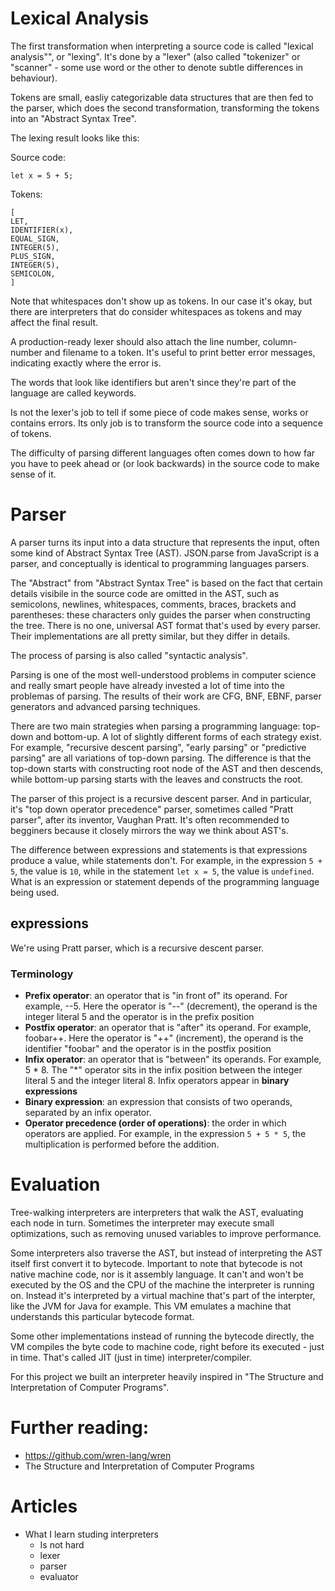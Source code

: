 # Lexical Analysis

The first transformation when interpreting a source code is called "lexical analysis"", or "lexing". It's done by a "lexer" (also called "tokenizer" or "scanner" - some use word or the other to denote subtle differences in behaviour).

Tokens are small, easliy categorizable data structures that are then fed to the parser, which does the second transformation, transforming the tokens into an "Abstract Syntax Tree".

The lexing result looks like this:

Source code:
```
let x = 5 + 5;
```

Tokens:
```
[
LET,
IDENTIFIER(x),
EQUAL_SIGN,
INTEGER(5),
PLUS_SIGN,
INTEGER(5),
SEMICOLON,
]
```

Note that whitespaces don't show up as tokens. In our case it's okay, but there are interpreters that do consider whitespaces as tokens and may affect the final result.

A production-ready lexer should also attach the line number, column-number and filename to a token. It's useful to print better error messages, indicating exactly where the error is.

The words that look like identifiers but aren't since they're part of the language are called keywords.

Is not the lexer's job to tell if some piece of code makes sense, works or contains errors. Its only job is to transform the source code into a sequence of tokens.

The difficulty of parsing different languages often comes down to how far you have to peek ahead or (or look backwards) in the source code to make sense of it.

# Parser

A parser turns its input into a data structure that represents the input, often some kind of Abstract Syntax Tree (AST).
JSON.parse from JavaScript is a parser, and conceptually is identical to programming languages parsers.

The "Abstract" from "Abstract Syntax Tree" is based on the fact that certain details visibile in the source code are omitted in the AST, such as semicolons, newlines, whitespaces, comments, braces, brackets and parentheses: these characters only guides the parser when constructing the tree.
There is no one, universal AST format that's used by every parser. Their implementations are all pretty similar, but they differ in details.

The process of parsing is also called "syntactic analysis".

Parsing is one of the most well-understood problems in computer science and really smart people have already invested a lot of time into the problemas of parsing.
The results of their work are CFG, BNF, EBNF, parser generators and advanced parsing techniques.

There are two main strategies when parsing a programming language: top-down and bottom-up.
A lot of slightly different forms of each strategy exist. For example, "recursive descent parsing", "early parsing" or "predictive parsing" are all variations of top-down parsing.
The difference is that the top-down starts with constructing root node of the AST and then descends, while bottom-up parsing starts with the leaves and constructs the root.

The parser of this project is a recursive descent parser. And in particular, it's "top down operator precedence" parser, sometimes called "Pratt parser", after its inventor, Vaughan Pratt. It's often recommended to begginers because it closely mirrors the way we think about AST's.

The difference between expressions and statements is that expressions produce a value, while statements don't. For example, in the expression `5 + 5`, the value is `10`, while in the statement `let x = 5`, the value is `undefined`. What is an expression or statement depends of the programming language being used.

## expressions

We're using Pratt parser, which is a recursive descent parser.

### Terminology

- **Prefix operator**: an operator that is "in front of" its operand. For example, --5. Here the operator is "--" (decrement), the operand is the integer literal 5 and the operator is in the prefix position
- **Postfix operator**: an operator that is "after" its operand. For example, foobar++. Here the operator is "++" (increment), the operand is the identifier "foobar" and the operator is in the postfix position
- **Infix operator**: an operator that is "between" its operands. For example, 5 * 8. The "*" operator sits in the infix position between the integer literal 5 and the integer literal 8. Infix operators appear in **binary expressions**
- **Binary expression**: an expression that consists of two operands, separated by an infix operator.
- **Operator precedence (order of operations)**: the order in which operators are applied. For example, in the expression `5 + 5 * 5`, the multiplication is performed before the addition.

# Evaluation

Tree-walking interpreters are interpreters that walk the AST, evaluating each node in turn.
Sometimes the interpreter may execute small optimizations, such as removing unused variables to improve performance.

Some interpreters also traverse the AST, but instead of interpreting the AST itself first convert it to bytecode.
Important to note that bytecode is not native machine code, nor is it assembly language. It can't and won't be executed by the OS and the CPU of the machine the interpreter is running on. Instead it's interpreted by a virtual machine that's part of the interpter, like the JVM for Java for example. This VM emulates a machine that understands this particular bytecode format.

Some other implementations instead of running the bytecode directly, the VM compiles the byte code to machine code, right before its executed - just in time. That's called JIT (just in time) interpreter/compiler.

For this project we built an interpreter heavily inspired in "The Structure and Interpretation of Computer Programs".

# Further reading:

- https://github.com/wren-lang/wren
- The Structure and Interpretation of Computer Programs

# Articles

- What I learn studing interpreters
    - Is not hard
    - lexer
    - parser
    - evaluator
